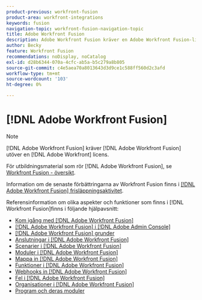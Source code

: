 ```yaml
---
product-previous: workfront-fusion
product-area: workfront-integrations
keywords: fusion
navigation-topic: workfront-fusion-navigation-topic
title: Adobe Workfront Fusion
description: Adobe Workfront Fusion kräver en Adobe Workfront Fusion-licens förutom en Adobe Workfront-licens.
author: Becky
feature: Workfront Fusion
recommendations: noDisplay, noCatalog
exl-id: d28b6344-070a-4cfc-ab5a-b5c279a8b805
source-git-commit: c4e5aea70a8013643d3d9ce1c588ff560d2c3afd
workflow-type: tm+mt
source-wordcount: '103'
ht-degree: 0%

---
```


# [!DNL Adobe Workfront Fusion]

>[!NOTE]
>
>[!DNL Adobe Workfront Fusion] kräver [!DNL Adobe Workfront Fusion] utöver en [!DNL Adobe Workfront] licens.

För utbildningsmaterial som rör [!DNL Adobe Workfront Fusion], se [Workfront Fusion - översikt](https://experienceleague.adobe.com/docs/workfront-learn/tutorials-workfront/fusion/welcome-to-workfront-fusion/workfront-fusion-overview.html?lang=en).

Information om de senaste förbättringarna av Workfront Fusion finns i [[!DNL Adobe Workfront Fusion] frisläppningsaktivitet](../product-announcements/product-releases/fusion-release-activity/fusion-release-activity.md).

Referensinformation om olika aspekter och funktioner som finns i [!DNL Workfront Fusion]finns i följande hjälpavsnitt:

* [Kom igång med [!DNL Adobe Workfront Fusion]](../workfront-fusion/get-started/get-started.md)
* [[!DNL Adobe Workfront Fusion] i [!DNL Adobe Admin Console]](../workfront-fusion/fusion-in-admin-console/fusion-in-admin-console.md)
* [[!DNL Adobe Workfront Fusion] grunder](../workfront-fusion/workfront-fusion-basics/workfront-fusion-basics.md)
* [Anslutningar i [!DNL Adobe Workfront Fusion]](../workfront-fusion/connections/connections.md)
* [Scenarier i [!DNL Adobe Workfront Fusion]](../workfront-fusion/scenarios/scenarios.md)
* [Moduler i [!DNL Adobe Workfront Fusion]](../workfront-fusion/modules/modules.md)
* [Mappa in [!DNL Adobe Workfront Fusion]](../workfront-fusion/mapping/mapping.md)
* [Funktioner i [!DNL Adobe Workfront Fusion]](../workfront-fusion/functions/functions.md)
* [Webhooks in [!DNL Adobe Workfront Fusion]](../workfront-fusion/webhooks/webhooks.md)
* [Fel i [!DNL Adobe Workfront Fusion]](../workfront-fusion/errors/errors.md)
* [Organisationer i [!DNL Adobe Workfront Fusion]](../workfront-fusion/organizations/organizations.md)
* [Program och deras moduler](../workfront-fusion/apps-and-their-modules/apps-and-their-modules.md)
